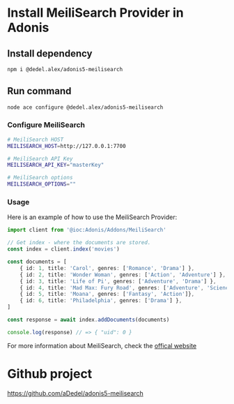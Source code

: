 # Install MeiliSearch Provider in Adonis

## Install dependency

```bash
npm i @dedel.alex/adonis5-meilisearch
```

## Run command

```bash
node ace configure @dedel.alex/adonis5-meilisearch
```

### Configure MeiliSearch

```bash
# MeiliSearch HOST
MEILISEARCH_HOST=http://127.0.0.1:7700

# MeiliSearch API Key
MEILISEARCH_API_KEY="masterKey"

# MeiliSearch options
MEILISEARCH_OPTIONS=""
```

### Usage

Here is an example of how to use the MeiliSearch Provider:

```ts
import client from '@ioc:Adonis/Addons/MeiliSearch'

// Get index - where the documents are stored.
const index = client.index('movies')

const documents = [
    { id: 1, title: 'Carol', genres: ['Romance', 'Drama'] },
    { id: 2, title: 'Wonder Woman', genres: ['Action', 'Adventure'] },
    { id: 3, title: 'Life of Pi', genres: ['Adventure', 'Drama'] },
    { id: 4, title: 'Mad Max: Fury Road', genres: ['Adventure', 'Science Fiction'] },
    { id: 5, title: 'Moana', genres: ['Fantasy', 'Action']},
    { id: 6, title: 'Philadelphia', genres: ['Drama'] },
]

const response = await index.addDocuments(documents)

console.log(response) // => { "uid": 0 }

```

For more information about MeiliSearch, check the [offical website](https://www.meilisearch.com)

# Github project

https://github.com/aDedel/adonis5-meilisearch
